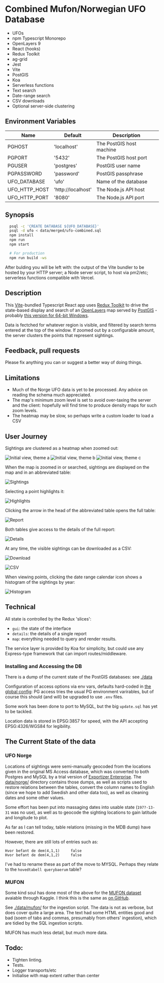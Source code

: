 # Combined Mufon/Norwegian UFO Database

* UFOs
* npm Typescript Monorepo
* OpenLayers 9
* React (hooks)
* Redux Toolkit 
* ag-grid
* Jest
* Vite 
* PostGIS
* Koa
* Serverless functions
* Text search
* Date-range search
* CSV downloads
* Optional server-side clustering

## Environment Variables

| Name | Default | Description |
|---------|----------------| --- |
|  PGHOST | 'localhost' | The PostGIS host machine |
|  PGPORT | '5432' | The PostGIS host port |
|  PGUSER | 'postgres' | PostGIS user name |
|  PGPASSWORD | 'password' | PostGIS passphrase |
|  UFO_DATABASE | 'ufo' | Name of the database |
|  UFO_HTTP_HOST | 'http://localhost' | The Node.js API host |
|  UFO_HTTP_PORT | '8080' | The Node.js API port |


## Synopsis

```bash
  psql -c 'CREATE DATABASE ${UFO_DATABASE}'
  psql -d ufo < data/merged/ufo-combined.sql
  npm install
  npm run
  npm start

  # For production
  npm run build -ws
```

After bulding you will be left with: the output of the Vite bundler to be hosted by your HTTP server; a Node server script, to host via pm2/etc; serverless functions compatible with Vercel.

## Description

This [Vite](https://vitejs.dev/)-bundled Typescript React app uses [Redux Toolkit](https://redux-toolkit.js.org/) to drive the state-based display and search of an [OpenLayers](https://openlayers.org/) map served by [PostGIS](http://postgis.net/documentation/getting_started/install_windows/) - probably [this version for 64-bit Windows](https://download.osgeo.org/postgis/windows/pg11/postgis-bundle-pg11x64-setup-3.3.3-1.exe).

Data is fectched for whatever region is visible, and filtered by search terms entered at the top of the window. 
If zoomed out by a configurable amount, the server clusters the points that represent sightings.

## Feedback, pull requests

Please fix anything you can or suggest a better way of doing things.

## Limitations

* Much of the Norge UFO data is yet to be processed. Any advice on reading the schema much appreciated.
* The map's minimum zoom level is set to avoid over-taxing the server and the client: hopefully will find time to produce density maps for such zoom levels.
* The heatmap may be slow, so perhaps write a custom loader to load a CSV

## User Journey

Sightings are clustered as a heatmap when zoomed out:

![Initial view, theme a](./docs/images/init-1.png)
![Initial view, theme b](./docs/images/init-2.png)
![Initial view, theme c](./docs/images/init-3.png)

When the map is zoomed in or searched, sightings are displayed on the map and in an abbreviated table:

![Sightings](./docs/images/search-text.png)

Selecting a point highlights it:

![Highlights](./docs/images/selection.png)

Clicking the arrow in the head of the abbreviated table opens the full table:

![Report](./docs/images/wide-report.png)

Both tables give access to the details of the full report:

![Details](./docs/images/details.png)

At any time, the visible sightings can be downloaded as a CSV:

![Download](./docs/images/save-csv.png)

![CSV](./docs/images/csv.png)

When viewing points, clicking the date range calendar icon  shows a histogram of the sightings by year:

![Histogram](./docs/images/histogram.png)

## Technical

All state is controlled by the Redux 'slices':

- `gui`: the state of the interface
- `details`: the details of a single report
- `map`: everything needed to query and render results.

The service layer is provided by Koa for simplicity, but could use any Express-type framework that can import routes/middleware.

### Installing and Accessing the DB

There is a dump of the current state of the PostGIS databases: see [./data](./data)

Configuration of access options via env vars, defaults hard-coded in [the global config](./packages/config/): PG access tries the usual PG environment varirables, but of course this should (and will) be upgraded to use `.env` files.

Some work has been done to port to MySQL, but the big `update.sql` has yet to be tackled.

Location data is stored in EPSG:3857 for speed, with the API accepting EPSG:4326/WGS84 for legibility.

## The Current State of the data

### UFO Norge

Locations of sightings were semi-manually geocoded from the locations given in the original MS Access database, which was converted to both Postgres and MySQL by a trial version of [Exportizer Enterprise](https://www.vlsoftware.net/exportizer/). The [data/norge/](data/norge/) directory contains those dumps, as well as scripts used to restore relations between the tables, convert the column names to English (since we hope to add Swedish and other data too), as well as cleaning dates and some other values.

Some effort has been put into massaging dates into usable state (`197?-13-31` was no use), as well as to geocode the sighting locations to gain latitude and longitude to plot.

As far as I can tell today, table relations (missing in the MDB dump) have been restored.

However, there are still lots of entries such as:

    Hvor befant de dem(4,1,1)	  false
    Hvor befant de dem(4,1,2)	  false

I've had to rename these as part of the move to MYSQL. Perhaps they relate to the `hovedtabell querybaerum` table?

### MUFON

Some kind soul has done most of the above for the [MUFON dataset](data\mufon\datapackage.info.json) avaiable through Kaggle. I think this is the same as [on GitHub](https://github.com/planetsig/ufo-reports).

See [./data/mufon/](./data/mufon/) for the ingestion script. The data is not as verbose, but does cover quite a large area. The text had some HTML entities good and bad (soem of tabs and commas, presumably from others' ingestion), which are tidied by the SQL ingestion scripts.

MUFON has much less detail, but much more data.

## Todo:

* Tighten linting.
* Tests.
* Logger transports/etc
* Initialise with map extent rather than center
